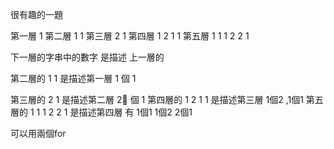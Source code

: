 很有趣的一題

第一層 1
第二層 1 1
第三層 2 1
第四層 1 2 1 1
第五層 1 1 1 2 2 1


下一層的字串中的數字 是描述 上一層的

第二層的 1 1 
    是描述第一層   1 個 1

第三層的 2 1
    是描述第二層   2 個 1
第四層的 1 2 1 1
    是描述第三層    1個2 ,1個1
第五層的 1 1 1 2 2 1
    是描述第四層  有 1個1 1個2 2個1



可以用兩個for

